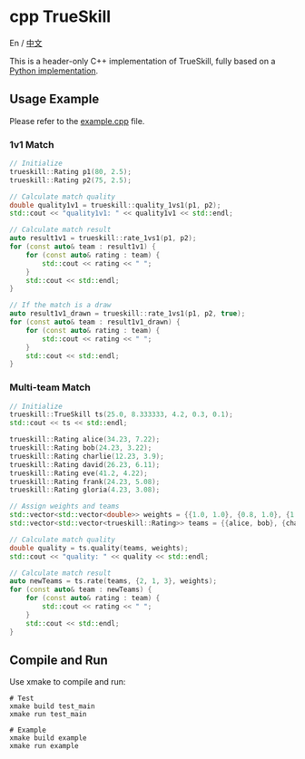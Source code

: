 # cpp TrueSkill

En / [中文](README.md)

This is a header-only C++ implementation of TrueSkill, fully based on a [Python implementation](https://github.com/sublee/trueskill).

## Usage Example

Please refer to the [example.cpp](example.cpp) file.

### 1v1 Match

```cpp
// Initialize
trueskill::Rating p1(80, 2.5);
trueskill::Rating p2(75, 2.5);

// Calculate match quality
double quality1v1 = trueskill::quality_1vs1(p1, p2);
std::cout << "quality1v1: " << quality1v1 << std::endl;

// Calculate match result
auto result1v1 = trueskill::rate_1vs1(p1, p2);
for (const auto& team : result1v1) {
    for (const auto& rating : team) {
        std::cout << rating << " ";
    }
    std::cout << std::endl;
}

// If the match is a draw
auto result1v1_drawn = trueskill::rate_1vs1(p1, p2, true);
for (const auto& team : result1v1_drawn) {
    for (const auto& rating : team) {
        std::cout << rating << " ";
    }
    std::cout << std::endl;
}
```

### Multi-team Match

```cpp
// Initialize
trueskill::TrueSkill ts(25.0, 8.333333, 4.2, 0.3, 0.1);
std::cout << ts << std::endl;

trueskill::Rating alice(34.23, 7.22);
trueskill::Rating bob(24.23, 3.22);   
trueskill::Rating charlie(12.23, 3.9);
trueskill::Rating david(26.23, 6.11);
trueskill::Rating eve(41.2, 4.22);
trueskill::Rating frank(24.23, 5.08);
trueskill::Rating gloria(4.23, 3.08);

// Assign weights and teams
std::vector<std::vector<double>> weights = {{1.0, 1.0}, {0.8, 1.0}, {1.0, 1.0, 1.0}};
std::vector<std::vector<trueskill::Rating>> teams = {{alice, bob}, {charlie, david}, {eve, frank, gloria}};

// Calculate match quality
double quality = ts.quality(teams, weights);
std::cout << "quality: " << quality << std::endl;

// Calculate match result
auto newTeams = ts.rate(teams, {2, 1, 3}, weights);
for (const auto& team : newTeams) {
    for (const auto& rating : team) {
        std::cout << rating << " ";
    }
    std::cout << std::endl;
}
```

## Compile and Run

Use xmake to compile and run:

```shell
# Test
xmake build test_main
xmake run test_main

# Example
xmake build example
xmake run example
```